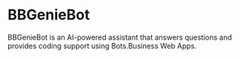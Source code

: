 # BBGenieBot
BBGenieBot is an AI-powered assistant that answers questions and provides coding support using Bots.Business Web Apps.

